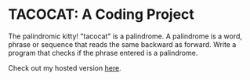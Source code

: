 # TACOCAT: A Coding Project

The palindromic kitty! "tacocat" is a palindrome. A palindrome is a word, phrase or sequence that reads the same backward as forward. Write a program that checks if the phrase entered is a palindrome.

Check out my hosted version [here](http://tacocat.robertbecket.com).
